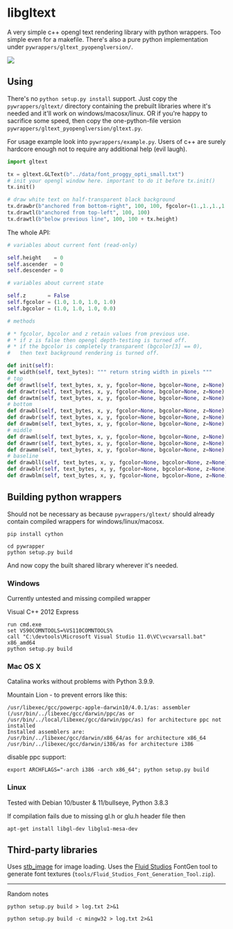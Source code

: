 libgltext
=========

A very simple c++ opengl text rendering library with python wrappers. Too simple even for a makefile. There's also a pure python implementation under ``pywrappers/gltext_pyopenglversion/``.

![](pywrapper/example.png)


Using
-----

There's no ``python setup.py install`` support. Just copy the ``pywrappers/gltext/`` directory containing the prebuilt libraries where it's needed and it'll work on windows/macosx/linux. OR if you're happy to sacrifice some speed, then copy the one-python-file version ``pywrappers/gltext_pyopenglversion/gltext.py``.

For usage example look into ``pywrappers/example.py``. Users of c++ are surely hardcore enough not to require any additional help (evil laugh).

```python
import gltext

tx = gltext.GLText(b"../data/font_proggy_opti_small.txt")
# init your opengl window here. important to do it before tx.init()
tx.init()

# draw white text on half-transparent black background
tx.drawbr(b"anchored from bottom-right", 100, 100, fgcolor=(1.,1.,1.,1.), bgcolor=(0.,0.,0.,0.5), z=1000.)
tx.drawtl(b"anchored from top-left", 100, 100)
tx.drawtl(b"below previous line", 100, 100 + tx.height)
```

The whole API:

```python
# variables about current font (read-only)

self.height    = 0
self.ascender  = 0
self.descender = 0

# variables about current state

self.z       = False
self.fgcolor = (1.0, 1.0, 1.0, 1.0)
self.bgcolor = (1.0, 1.0, 1.0, 0.0)

# methods

# * fgcolor, bgcolor and z retain values from previous use.
# * if z is false then opengl depth-testing is turned off.
# * if the bgcolor is completely transparent (bgcolor[3] == 0),
#   then text background rendering is turned off.

def init(self):
def width(self, text_bytes): """ return string width in pixels """
# top
def drawtl(self, text_bytes, x, y, fgcolor=None, bgcolor=None, z=None):
def drawtr(self, text_bytes, x, y, fgcolor=None, bgcolor=None, z=None):
def drawtm(self, text_bytes, x, y, fgcolor=None, bgcolor=None, z=None):
# bottom
def drawbl(self, text_bytes, x, y, fgcolor=None, bgcolor=None, z=None):
def drawbr(self, text_bytes, x, y, fgcolor=None, bgcolor=None, z=None):
def drawbm(self, text_bytes, x, y, fgcolor=None, bgcolor=None, z=None):
# middle
def drawml(self, text_bytes, x, y, fgcolor=None, bgcolor=None, z=None):
def drawmr(self, text_bytes, x, y, fgcolor=None, bgcolor=None, z=None):
def drawmm(self, text_bytes, x, y, fgcolor=None, bgcolor=None, z=None):
# baseline
def drawbll(self, text_bytes, x, y, fgcolor=None, bgcolor=None, z=None):
def drawblr(self, text_bytes, x, y, fgcolor=None, bgcolor=None, z=None):
def drawblm(self, text_bytes, x, y, fgcolor=None, bgcolor=None, z=None):
```


Building python wrappers
------------------------

Should not be necessary as because ``pywrappers/gltext/`` should already contain compiled wrappers for windows/linux/macosx.

    pip install cython

    cd pywrapper
    python setup.py build

And now copy the built shared library wherever it's needed.


### Windows

Currently untested and missing compiled wrapper

Visual C++ 2012 Express

    run cmd.exe
    set VS90COMNTOOLS=%VS110COMNTOOLS%
    call "C:\devtools\Microsoft Visual Studio 11.0\VC\vcvarsall.bat" x86_amd64
    python setup.py build


### Mac OS X

Catalina works without problems with Python 3.9.9.

Mountain Lion - to prevent errors like this:

    /usr/libexec/gcc/powerpc-apple-darwin10/4.0.1/as: assembler (/usr/bin/../libexec/gcc/darwin/ppc/as or /usr/bin/../local/libexec/gcc/darwin/ppc/as) for architecture ppc not installed
    Installed assemblers are:
    /usr/bin/../libexec/gcc/darwin/x86_64/as for architecture x86_64
    /usr/bin/../libexec/gcc/darwin/i386/as for architecture i386

disable ppc support:

    export ARCHFLAGS="-arch i386 -arch x86_64"; python setup.py build

### Linux

Tested with Debian 10/buster & 11/bullseye, Python 3.8.3

If compilation fails due to missing gl.h or glu.h header file then

    apt-get install libgl-dev libglu1-mesa-dev


Third-party libraries
---------------------

Uses [stb_image](http://nothings.org) for image loading.
Uses the [Fluid Studios](http://www.paulnettle.com/) FontGen tool to generate font textures (``tools/Fluid_Studios_Font_Generation_Tool.zip``).


---

Random notes

`python setup.py build > log.txt 2>&1`

`python setup.py build -c mingw32 > log.txt 2>&1`

